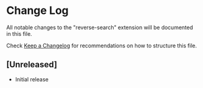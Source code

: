 # Change Log

All notable changes to the "reverse-search" extension will be documented in this file.

Check [Keep a Changelog](http://keepachangelog.com/) for recommendations on how to structure this file.

## [Unreleased]

- Initial release
